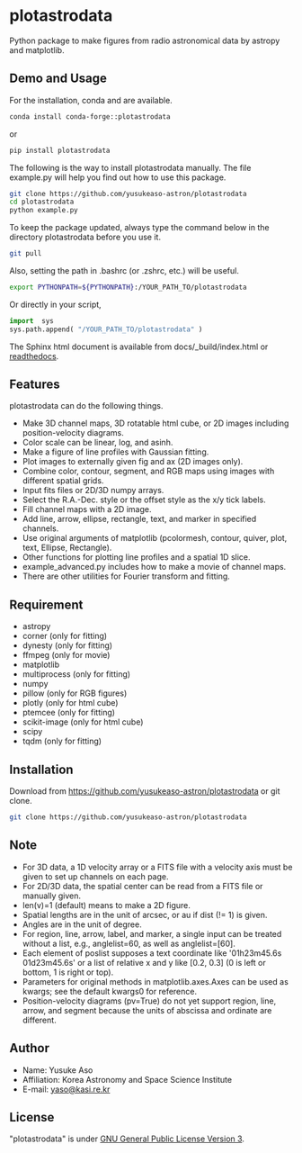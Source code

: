 # plotastrodata
Python package to make figures from radio astronomical data by astropy and matplotlib.


## Demo and Usage
For the installation, conda and are available.
```bash
conda install conda-forge::plotastrodata
```
or
```bash
pip install plotastrodata
```
The following is the way to install plotastrodata manually. The file example.py will help you find out how to use this package.
```bash
git clone https://github.com/yusukeaso-astron/plotastrodata
cd plotastrodata
python example.py
```
To keep the package updated, always type the command below in the directory plotastrodata before you use it.
```bash
git pull
```
Also, setting the path in .bashrc (or .zshrc, etc.) will be useful.
```bash
export PYTHONPATH=${PYTHONPATH}:/YOUR_PATH_TO/plotastrodata
```
Or directly in your script,
```Python
import  sys
sys.path.append( "/YOUR_PATH_TO/plotastrodata" )
```
The Sphinx html document is available from docs/_build/index.html or [readthedocs](https://plotastrodata.readthedocs.io/en/latest/).
 
## Features
 
plotastrodata can do the following things.
* Make 3D channel maps, 3D rotatable html cube, or 2D images including position-velocity diagrams.
* Color scale can be linear, log, and asinh.
* Make a figure of line profiles with Gaussian fitting.
* Plot images to externally given fig and ax (2D images only).
* Combine color, contour, segment, and RGB maps using images with different spatial grids.
* Input fits files or 2D/3D numpy arrays.
* Select the R.A.-Dec. style or the offset style as the x/y tick labels.
* Fill channel maps with a 2D image.
* Add line, arrow, ellipse, rectangle, text, and marker in specified channels.
* Use original arguments of matplotlib (pcolormesh, contour, quiver, plot, text, Ellipse, Rectangle).
* Other functions for plotting line profiles and a spatial 1D slice.
* example_advanced.py includes how to make a movie of channel maps.
* There are other utilities for Fourier transform and fitting.
 
## Requirement

* astropy
* corner (only for fitting)
* dynesty (only for fitting)
* ffmpeg (only for movie)
* matplotlib
* multiprocess (only for fitting)
* numpy
* pillow (only for RGB figures)
* plotly (only for html cube)
* ptemcee (only for fitting)
* scikit-image (only for html cube)
* scipy
* tqdm (only for fitting)

 
## Installation
 
Download from https://github.com/yusukeaso-astron/plotastrodata or git clone.
```bash 
git clone https://github.com/yusukeaso-astron/plotastrodata
```
 
## Note

* For 3D data, a 1D velocity array or a FITS file with a velocity axis must be given to set up channels on each page.
* For 2D/3D data, the spatial center can be read from a FITS file or manually given.
* len(v)=1 (default) means to make a 2D figure.
* Spatial lengths are in the unit of arcsec, or au if dist (!= 1) is given.
* Angles are in the unit of degree.
* For region, line, arrow, label, and marker, a single input can be treated without a list, e.g., anglelist=60, as well as anglelist=[60].
* Each element of poslist supposes a text coordinate like '01h23m45.6s 01d23m45.6s' or a list of relative x and y like [0.2, 0.3] (0 is left or bottom, 1 is right or top).
* Parameters for original methods in matplotlib.axes.Axes can be used as kwargs; see the default kwargs0 for reference.
* Position-velocity diagrams (pv=True) do not yet support region, line, arrow, and segment because the units of abscissa and ordinate are different.
 
## Author
 
* Name: Yusuke Aso
* Affiliation: Korea Astronomy and Space Science Institute
* E-mail: yaso@kasi.re.kr
 
## License
 
"plotastrodata" is under [GNU General Public License Version 3](https://www.gnu.org/licenses/gpl-3.0.html).
